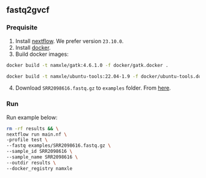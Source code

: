 ## fastq2gvcf

### Prequisite

1. Install [nextflow](https://www.nextflow.io/docs/latest/install.html). We prefer version `23.10.0`.
2. Install [docker](https://docs.docker.com/engine/install).
3. Build docker images:

```bash
docker build -t namxle/gatk:4.6.1.0 -f docker/gatk.docker .

docker build -t namxle/ubuntu-tools:22.04-1.9 -f docker/ubuntu-tools.docker .
```

4. Download `SRR2098616.fastq.gz` to `examples` folder. From [here](https://trace.ncbi.nlm.nih.gov/Traces/?view=run_browser&acc=SRR2098616&display=download).

### Run

Run example below:

```bash
rm -rf results && \
nextflow run main.nf \
-profile test \
--fastq examples/SRR2098616.fastq.gz \
--sample_id SRR2098616 \
--sample_name SRR2098616 \
--outdir results \
--docker_registry namxle
```
